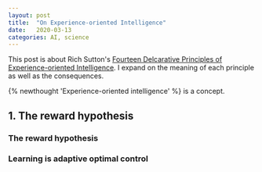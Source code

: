 ```yaml
---
layout: post
title:  "On Experience-oriented Intelligence"
date:   2020-03-13 
categories: AI, science
---
```

This post is about Rich Sutton's [Fourteen Delcarative Principles of Experience-oriented Intelligence](http://www.incompleteideas.net/RLAIcourse2009/principles2.pdf).  I expand on the meaning of each principle as well as the consequences. 

{% newthought 'Experience-oriented intelligence' %} is a concept. 

## 1. The reward hypothesis

### The reward hypothesis

### Learning is adaptive optimal control


